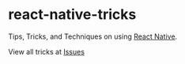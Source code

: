 # react-native-tricks
Tips, Tricks, and Techniques on using [React Native](https://github.com/facebook/react-native).

View all tricks at [Issues](https://github.com/haibinyu/react-native-tricks/issues)
